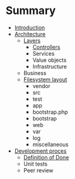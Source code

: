 # Summary

* [Introduction](README.md)
* [Architecture](docs/architecture.md)
   * [Layers](docs/layered_architecture.md)
       * [Controllers](docs/architecture/layers/controllers.md)
       * Services
       * Value objects
       * Infrastructure
   * Business
   * [Filesystem layout](docs/filesystem-layout.md)
       * vendor
       * src
       * test
       * app
       * bootstrap.php
       * bootstrap
       * web
       * var
       * log
       * miscellaneous
* [Development proces](docs/development_proces.md)
   * [Definition of Done](docs/development-proces/definition_of_done.md)
   * Unit tests
   * Peer review


